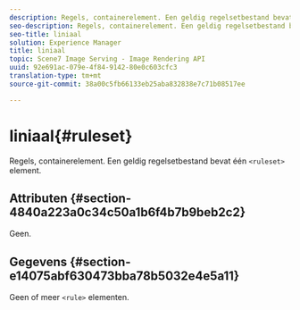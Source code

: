 ```yaml
---
description: Regels, containerelement. Een geldig regelsetbestand bevat één <ruleset>-element.
seo-description: Regels, containerelement. Een geldig regelsetbestand bevat één <ruleset>-element.
seo-title: liniaal
solution: Experience Manager
title: liniaal
topic: Scene7 Image Serving - Image Rendering API
uuid: 92e691ac-079e-4f84-9142-80e0c603cfc3
translation-type: tm+mt
source-git-commit: 38a00c5fb66133eb25aba832838e7c71b08517ee

---
```



# liniaal{#ruleset}

Regels, containerelement. Een geldig regelsetbestand bevat één `<ruleset>` element.

## Attributen {#section-4840a223a0c34c50a1b6f4b7b9beb2c2}

Geen.

## Gegevens {#section-e14075abf630473bba78b5032e4e5a11}

Geen of meer `<rule>` elementen.
